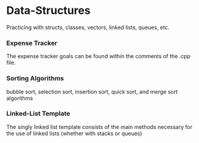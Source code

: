 # Data-Structures
Practicing with structs, classes, vectors, linked lists, queues, etc.

### Expense Tracker
The expense tracker goals can be found within the comments of the .cpp file.

### Sorting Algorithms

bubble sort, selection sort, insertion sort, quick sort, and merge sort algorithms 

### Linked-List Template 
The singly linked list template consists of the main methods necessary for the use of linked lists (whether with stacks or queues)
